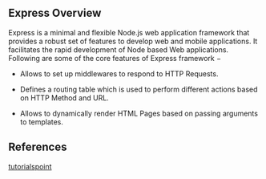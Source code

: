 ## Express Overview
Express is a minimal and flexible Node.js web application framework that provides a robust set of features to develop web and mobile applications. It facilitates the rapid development of Node based Web applications. Following are some of the core features of Express framework −

- Allows to set up middlewares to respond to HTTP Requests.

- Defines a routing table which is used to perform different actions based on HTTP Method and URL.

- Allows to dynamically render HTML Pages based on passing arguments to templates.

## References
[tutorialspoint](https://www.tutorialspoint.com/nodejs/nodejs_express_framework.htm)